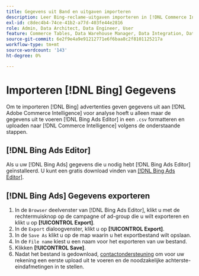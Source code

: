 ```yaml
---
title: Gegevens uit Band en uitgaven importeren
description: Leer Bing-reclame-uitgaven importeren in [!DNL Commerce Intelligence] voor analyse.
exl-id: c8dec4b4-74ce-41b2-a77d-403fe44e2816
role: Admin, Data Architect, Data Engineer, User
feature: Commerce Tables, Data Warehouse Manager, Data Integration, Data Import/Export
source-git-commit: 6e2f9e4a9e91212771e6f6baa8c2f8101125217a
workflow-type: tm+mt
source-wordcount: '143'
ht-degree: 0%

---
```


# Importeren [!DNL Bing] Gegevens

Om te importeren [!DNL Bing] advertenties geven gegevens uit aan [!DNL Adobe Commerce Intelligence] voor analyse hoeft u alleen maar de gegevens uit te voeren [!DNL Bing Ads Editor] in een `.csv` formatteren en uploaden naar [!DNL Commerce Intelligence] volgens de onderstaande stappen.

## [!DNL Bing Ads Editor]

Als u uw [!DNL Bing Ads] gegevens die u nodig hebt [!DNL Bing Ads Editor] geïnstalleerd. U kunt een gratis download vinden van [[!DNL Bing Ads Editor]](https://about.ads.microsoft.com/en-us/solutions/tools/editor).

## [!DNL Bing Ads] Gegevens exporteren

1. In de `Browser` deelvenster van [!DNL Bing Ads Editor], klikt u met de rechtermuisknop op de campagne of ad-group die u wilt exporteren en klikt u op **[!UICONTROL Export]**.
1. In de `Export` dialoogvenster, klikt u op **[!UICONTROL Export]**.
1. In de `Save As` klikt u op de map waarin u het exportbestand wilt opslaan.
1. In de `File name` kiest u een naam voor het exporteren van uw bestand.
1. Klikken **[!UICONTROL Save]**.
1. Nadat het bestand is gedownload,  [contactondersteuning](https://experienceleague.adobe.com/docs/commerce-knowledge-base/kb/troubleshooting/miscellaneous/mbi-service-policies.html) om voor uw rekening een eerste upload uit te voeren en de noodzakelijke achterste-eindafmetingen in te stellen.
